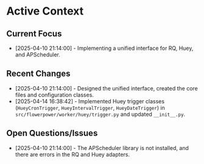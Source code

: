 # Active Context

## Current Focus

*   [2025-04-10 21:14:00] - Implementing a unified interface for RQ, Huey, and APScheduler.

## Recent Changes

*   [2025-04-10 21:14:00] - Designed the unified interface, created the core files and configuration classes.
*   [2025-04-14 16:38:42] - Implemented Huey trigger classes (`HueyCronTrigger`, `HueyIntervalTrigger`, `HueyDateTrigger`) in `src/flowerpower/worker/huey/trigger.py` and updated `__init__.py`.

## Open Questions/Issues

*   [2025-04-10 21:14:00] - The APScheduler library is not installed, and there are errors in the RQ and Huey adapters.